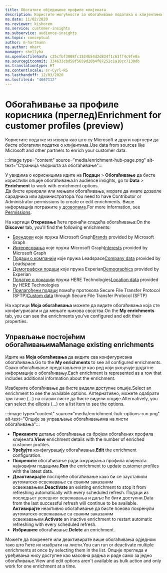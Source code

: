 ```yaml
---
title: Обогатите обједињене профиле клијената
description: Користите могућности за обогаћивање података о клијентима.
ms.date: 11/02/2020
ms.reviewer: kishorem
ms.service: customer-insights
ms.subservice: audience-insights
ms.topic: conceptual
author: m-hartmann
ms.author: mhart
manager: shellyha
ms.openlocfilehash: c25cfbf3808fc1534b54d2d834f1c63ff4c9fe0a
ms.sourcegitcommit: 334633cbd58f5659d20b4f87252c1a10cc7130db
ms.translationtype: HT
ms.contentlocale: sr-Cyrl-RS
ms.lasthandoff: 12/03/2020
ms.locfileid: "4667112"
---
```

# <a name="enrichment-for-customer-profiles-preview"></a><span data-ttu-id="2c04a-103">Обогаћивање за профиле корисника (преглед)</span><span class="sxs-lookup"><span data-stu-id="2c04a-103">Enrichment for customer profiles (preview)</span></span>

<span data-ttu-id="2c04a-104">Користите податке из извора као што су Microsoft и други партнери да бисте обогатили податке о клијентима.</span><span class="sxs-lookup"><span data-stu-id="2c04a-104">Use data from sources like Microsoft and other partners to enrich your customer data.</span></span>

:::image type="content" source="media/enrichment-hub-page.png" alt-text="Страница чворишта за обогаћивање":::

<span data-ttu-id="2c04a-106">У увидима о корисницима идите на **Подаци** > **Обогаћивање** да бисте користили опције обогаћивања.</span><span class="sxs-lookup"><span data-stu-id="2c04a-106">In audience insights, go to **Data** > **Enrichment** to work with enrichment options.</span></span>    
<span data-ttu-id="2c04a-107">Да бисте креирали или мењали обогаћивања, морате да имате дозволе сарадника или администратора.</span><span class="sxs-lookup"><span data-stu-id="2c04a-107">You need to have Contributor or Administrator permissions to create or edit enrichments.</span></span> <span data-ttu-id="2c04a-108">Више информација потражите у [дозволама](permissions.md).</span><span class="sxs-lookup"><span data-stu-id="2c04a-108">For more information, see [Permissions](permissions.md).</span></span>

<span data-ttu-id="2c04a-109">На картици **Откривање** ћете пронаћи следећа обогаћивања:</span><span class="sxs-lookup"><span data-stu-id="2c04a-109">On the **Discover** tab, you'll find the following enrichments:</span></span>

- <span data-ttu-id="2c04a-110">[Брендови](enrichment-microsoft-graph.md) које пружа Microsoft Graph</span><span class="sxs-lookup"><span data-stu-id="2c04a-110">[Brands](enrichment-microsoft-graph.md) provided by Microsoft Graph</span></span>
- <span data-ttu-id="2c04a-111">[Интересовања](enrichment-microsoft-graph.md) које пружа Microsoft Graph</span><span class="sxs-lookup"><span data-stu-id="2c04a-111">[Interests](enrichment-microsoft-graph.md) provided by Microsoft Graph</span></span>
- <span data-ttu-id="2c04a-112">[Подаци о компанији](enrichment-leadspace.md) које пружа Leadspace</span><span class="sxs-lookup"><span data-stu-id="2c04a-112">[Company data](enrichment-leadspace.md) provided by Leadspace</span></span>
- <span data-ttu-id="2c04a-113">[Демографски подаци](enrichment-experian.md) које пружа Experian</span><span class="sxs-lookup"><span data-stu-id="2c04a-113">[Demographics](enrichment-experian.md) provided by Experian</span></span>
- <span data-ttu-id="2c04a-114">[Податке о локацији](enrichment-here.md) пружа HERE Technologies</span><span class="sxs-lookup"><span data-stu-id="2c04a-114">[Location data](enrichment-here.md) provided by HERE Technologies</span></span>
- <span data-ttu-id="2c04a-115">[Прилагођени подаци](enrichment-SFTP-custom-import.md) помоћу протокола Secure File Transfer Protocol (SFTP)</span><span class="sxs-lookup"><span data-stu-id="2c04a-115">[Custom data](enrichment-SFTP-custom-import.md) through Secure File Transfer Protocol (SFTP)</span></span>

<span data-ttu-id="2c04a-116">На картици **Моја обогаћивања** можете да видите обогаћивања која сте конфигурисали и да мењате њихова својства.</span><span class="sxs-lookup"><span data-stu-id="2c04a-116">On the **My enrichments** tab, you can see the enrichments you've configured and edit their properties.</span></span>

## <a name="manage-existing-enrichments"></a><span data-ttu-id="2c04a-117">Управљање постојећим обогаћивањима</span><span class="sxs-lookup"><span data-stu-id="2c04a-117">Manage existing enrichments</span></span>

<span data-ttu-id="2c04a-118">Идите на **Моја обогаћивања** да видите сва конфигурисана обогаћивања.</span><span class="sxs-lookup"><span data-stu-id="2c04a-118">Go to the **My enrichments** to see all configured enrichments.</span></span> <span data-ttu-id="2c04a-119">Свако обогаћивање представљено је као ред који укључује додатне информације о обогаћивању.</span><span class="sxs-lookup"><span data-stu-id="2c04a-119">Each enrichment is represented as a row that includes additional information about the enrichment.</span></span>

<span data-ttu-id="2c04a-120">Изаберите обогаћивање да бисте видели доступне опције.</span><span class="sxs-lookup"><span data-stu-id="2c04a-120">Select an enrichment to see the available options.</span></span> <span data-ttu-id="2c04a-121">Алтернативно, можете одабрати три тачке (...) на ставки листе да бисте видели опције.</span><span class="sxs-lookup"><span data-stu-id="2c04a-121">Alternatively, you can select the ellipsis (...) on a list item to see the options.</span></span>

:::image type="content" source="media/enrichment-hub-options-run.png" alt-text="Опције за управљање обогаћивањима на листи обогаћивања":::

- <span data-ttu-id="2c04a-123">**Прикажите** детаље обогаћивања са бројем обогаћених профила клијената.</span><span class="sxs-lookup"><span data-stu-id="2c04a-123">**View** enrichment details with the number of enriched customer profiles.</span></span>
- <span data-ttu-id="2c04a-124">**Уређујте** конфигурацију обогаћивања.</span><span class="sxs-lookup"><span data-stu-id="2c04a-124">**Edit** the enrichment configuration.</span></span>
- <span data-ttu-id="2c04a-125">**Покрените** обогаћивање ради ажурирања профила клијената најновијим подацима.</span><span class="sxs-lookup"><span data-stu-id="2c04a-125">**Run** the enrichment to update customer profiles with the latest data.</span></span>
- <span data-ttu-id="2c04a-126">**Деактивирајте** постојеће обогаћивање како би се зауставили аутоматско освежавање са сваким заказаним освежавањем.</span><span class="sxs-lookup"><span data-stu-id="2c04a-126">**Deactivate** an existing enrichment to stop it from refreshing automatically with every scheduled refresh.</span></span> <span data-ttu-id="2c04a-127">Подаци из последњег успешног освежавања и даље ће бити доступни.</span><span class="sxs-lookup"><span data-stu-id="2c04a-127">Data from the last successful refresh will continue to be available.</span></span> <span data-ttu-id="2c04a-128">**Активирајте** неактивно обогаћивање да бисте поново покренули аутоматско освежавање са сваким заказаним освежавањем.</span><span class="sxs-lookup"><span data-stu-id="2c04a-128">**Activate** an inactive enrichment to restart automatic refreshing with every scheduled refresh.</span></span>
- <span data-ttu-id="2c04a-129">**Избришите** обогаћивање.</span><span class="sxs-lookup"><span data-stu-id="2c04a-129">**Delete** an enrichment.</span></span>

<span data-ttu-id="2c04a-130">Можете да покренете или деактивирате више обогаћивања одједном тако што ћете их изабрати на листи.</span><span class="sxs-lookup"><span data-stu-id="2c04a-130">You can run or deactivate multiple enrichments at once by selecting them in the list.</span></span> <span data-ttu-id="2c04a-131">Опције прегледа и уређивања нису доступне као масовна радња и раде само за једно обогаћивање.</span><span class="sxs-lookup"><span data-stu-id="2c04a-131">View and edit options aren't available as bulk action and only work for one enrichment at a time.</span></span>

